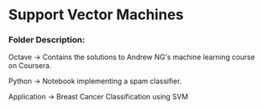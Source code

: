 # Support Vector Machines
  
### Folder Description:
Octave -> Contains the solutions to Andrew NG's machine learning course on Coursera.  
  
Python -> Notebook implementing a spam classifier.
  
Application -> Breast Cancer Classification using SVM 

